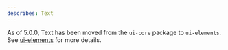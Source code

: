 ```yaml
---
describes: Text
---
```


As of 5.0.0, Text has been moved from the `ui-core` package to `ui-elements`.
See [ui-elements](#ui-elements) for more details.
